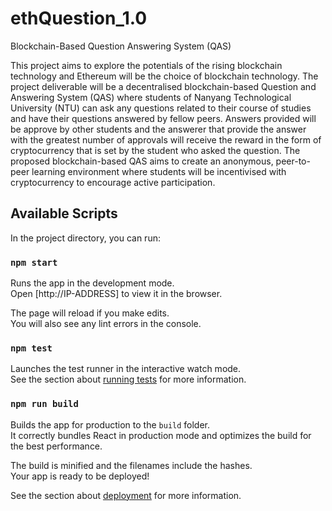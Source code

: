 # ethQuestion_1.0
Blockchain-Based Question Answering System (QAS)

This project aims to explore the potentials of the rising blockchain technology and Ethereum will be the choice of blockchain technology. The project deliverable will be a decentralised blockchain-based Question and Answering System (QAS) where students of Nanyang Technological University (NTU) can ask any questions related to their course of studies and have their questions answered by fellow peers. Answers provided will be approve by other students and the answerer that provide the answer with the greatest number of approvals will receive the reward in the form of cryptocurrency that is set by the student who asked the question. The proposed blockchain-based QAS aims to create an anonymous, peer-to-peer learning environment where students will be incentivised with cryptocurrency to encourage active participation.

## Available Scripts

In the project directory, you can run:

### `npm start`

Runs the app in the development mode.<br>
Open [http://IP-ADDRESS] to view it in the browser.

The page will reload if you make edits.<br>
You will also see any lint errors in the console.

### `npm test`

Launches the test runner in the interactive watch mode.<br>
See the section about [running tests](https://facebook.github.io/create-react-app/docs/running-tests) for more information.

### `npm run build`

Builds the app for production to the `build` folder.<br>
It correctly bundles React in production mode and optimizes the build for the best performance.

The build is minified and the filenames include the hashes.<br>
Your app is ready to be deployed!

See the section about [deployment](https://facebook.github.io/create-react-app/docs/deployment) for more information.

